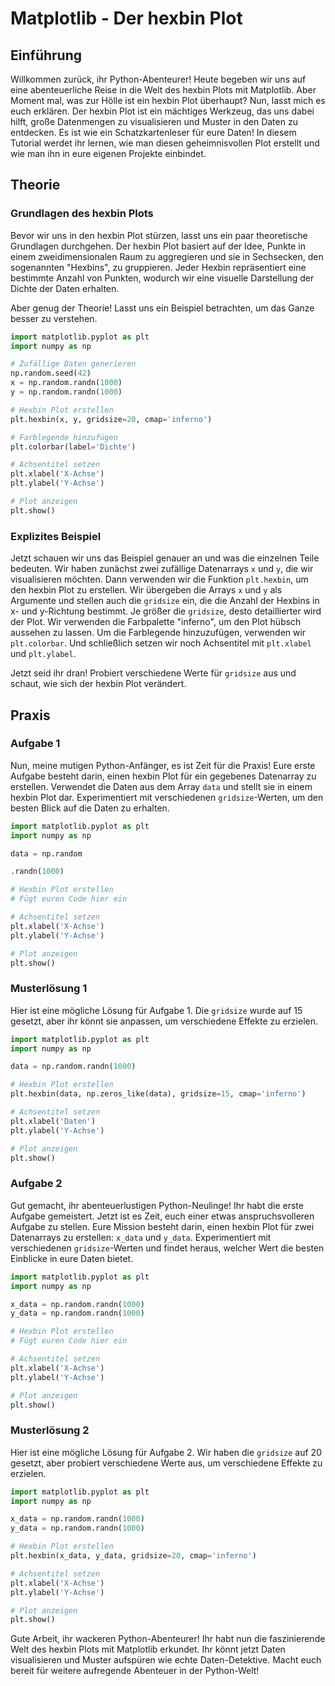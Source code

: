 # Matplotlib - Der hexbin Plot

## Einführung
Willkommen zurück, ihr Python-Abenteurer! Heute begeben wir uns auf eine abenteuerliche Reise in die Welt des hexbin Plots mit Matplotlib. Aber Moment mal, was zur Hölle ist ein hexbin Plot überhaupt? Nun, lasst mich es euch erklären. Der hexbin Plot ist ein mächtiges Werkzeug, das uns dabei hilft, große Datenmengen zu visualisieren und Muster in den Daten zu entdecken. Es ist wie ein Schatzkartenleser für eure Daten! In diesem Tutorial werdet ihr lernen, wie man diesen geheimnisvollen Plot erstellt und wie man ihn in eure eigenen Projekte einbindet.

## Theorie
### Grundlagen des hexbin Plots
Bevor wir uns in den hexbin Plot stürzen, lasst uns ein paar theoretische Grundlagen durchgehen. Der hexbin Plot basiert auf der Idee, Punkte in einem zweidimensionalen Raum zu aggregieren und sie in Sechsecken, den sogenannten "Hexbins", zu gruppieren. Jeder Hexbin repräsentiert eine bestimmte Anzahl von Punkten, wodurch wir eine visuelle Darstellung der Dichte der Daten erhalten.

Aber genug der Theorie! Lasst uns ein Beispiel betrachten, um das Ganze besser zu verstehen.

```python
import matplotlib.pyplot as plt
import numpy as np

# Zufällige Daten generieren
np.random.seed(42)
x = np.random.randn(1000)
y = np.random.randn(1000)

# Hexbin Plot erstellen
plt.hexbin(x, y, gridsize=20, cmap='inferno')

# Farblegende hinzufügen
plt.colorbar(label='Dichte')

# Achsentitel setzen
plt.xlabel('X-Achse')
plt.ylabel('Y-Achse')

# Plot anzeigen
plt.show()
```

### Explizites Beispiel
Jetzt schauen wir uns das Beispiel genauer an und was die einzelnen Teile bedeuten. Wir haben zunächst zwei zufällige Datenarrays `x` und `y`, die wir visualisieren möchten. Dann verwenden wir die Funktion `plt.hexbin`, um den hexbin Plot zu erstellen. Wir übergeben die Arrays `x` und `y` als Argumente und stellen auch die `gridsize` ein, die die Anzahl der Hexbins in x- und y-Richtung bestimmt. Je größer die `gridsize`, desto detaillierter wird der Plot. Wir verwenden die Farbpalette "inferno", um den Plot hübsch aussehen zu lassen. Um die Farblegende hinzuzufügen, verwenden wir `plt.colorbar`. Und schließlich setzen wir noch Achsentitel mit `plt.xlabel` und `plt.ylabel`.

Jetzt seid ihr dran! Probiert verschiedene Werte für `gridsize` aus und schaut, wie sich der hexbin Plot verändert.

## Praxis
### Aufgabe 1
Nun, meine mutigen Python-Anfänger, es ist Zeit für die Praxis! Eure erste Aufgabe besteht darin, einen hexbin Plot für ein gegebenes Datenarray zu erstellen. Verwendet die Daten aus dem Array `data` und stellt sie in einem hexbin Plot dar. Experimentiert mit verschiedenen `gridsize`-Werten, um den besten Blick auf die Daten zu erhalten.

```python
import matplotlib.pyplot as plt
import numpy as np

data = np.random

.randn(1000)

# Hexbin Plot erstellen
# Fügt euren Code hier ein

# Achsentitel setzen
plt.xlabel('X-Achse')
plt.ylabel('Y-Achse')

# Plot anzeigen
plt.show()
```

### Musterlösung 1
Hier ist eine mögliche Lösung für Aufgabe 1. Die `gridsize` wurde auf 15 gesetzt, aber ihr könnt sie anpassen, um verschiedene Effekte zu erzielen.

```python
import matplotlib.pyplot as plt
import numpy as np

data = np.random.randn(1000)

# Hexbin Plot erstellen
plt.hexbin(data, np.zeros_like(data), gridsize=15, cmap='inferno')

# Achsentitel setzen
plt.xlabel('Daten')
plt.ylabel('Y-Achse')

# Plot anzeigen
plt.show()
```

### Aufgabe 2
Gut gemacht, ihr abenteuerlustigen Python-Neulinge! Ihr habt die erste Aufgabe gemeistert. Jetzt ist es Zeit, euch einer etwas anspruchsvolleren Aufgabe zu stellen. Eure Mission besteht darin, einen hexbin Plot für zwei Datenarrays zu erstellen: `x_data` und `y_data`. Experimentiert mit verschiedenen `gridsize`-Werten und findet heraus, welcher Wert die besten Einblicke in eure Daten bietet.

```python
import matplotlib.pyplot as plt
import numpy as np

x_data = np.random.randn(1000)
y_data = np.random.randn(1000)

# Hexbin Plot erstellen
# Fügt euren Code hier ein

# Achsentitel setzen
plt.xlabel('X-Achse')
plt.ylabel('Y-Achse')

# Plot anzeigen
plt.show()
```

### Musterlösung 2
Hier ist eine mögliche Lösung für Aufgabe 2. Wir haben die `gridsize` auf 20 gesetzt, aber probiert verschiedene Werte aus, um verschiedene Effekte zu erzielen.

```python
import matplotlib.pyplot as plt
import numpy as np

x_data = np.random.randn(1000)
y_data = np.random.randn(1000)

# Hexbin Plot erstellen
plt.hexbin(x_data, y_data, gridsize=20, cmap='inferno')

# Achsentitel setzen
plt.xlabel('X-Achse')
plt.ylabel('Y-Achse')

# Plot anzeigen
plt.show()
```

Gute Arbeit, ihr wackeren Python-Abenteurer! Ihr habt nun die faszinierende Welt des hexbin Plots mit Matplotlib erkundet. Ihr könnt jetzt Daten visualisieren und Muster aufspüren wie echte Daten-Detektive. Macht euch bereit für weitere aufregende Abenteuer in der Python-Welt!